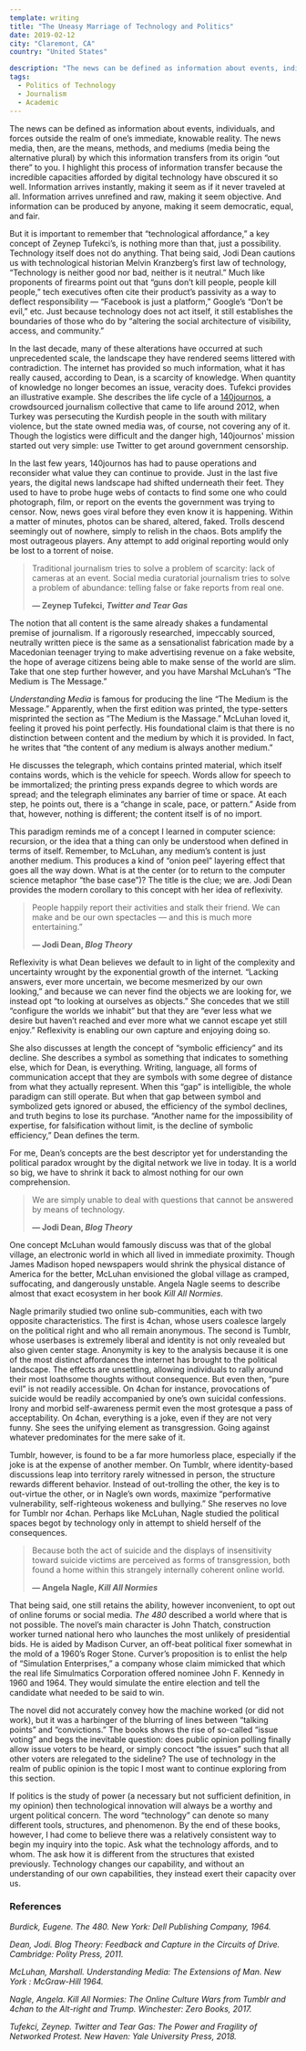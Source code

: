 ```yaml
---
template: writing
title: "The Uneasy Marriage of Technology and Politics"
date: 2019-02-12
city: "Claremont, CA"
country: "United States"

description: "The news can be defined as information about events, individuals, and forces outside the realm of one’s immediate, knowable reality. The news media, then, are the means, methods, and mediums by which this information transfers from its origin “out there” to you."
tags:
  - Politics of Technology
  - Journalism
  - Academic
---
```


The news can be defined as information about events, individuals, and forces outside the realm of one’s immediate, knowable reality. The news media, then, are the means, methods, and mediums (media being the alternative plural) by which this information transfers from its origin “out there” to you. I highlight this process of information transfer because the incredible capacities afforded by digital technology have obscured it so well. Information arrives instantly, making it seem as if it never traveled at all. Information arrives unrefined and raw, making it seem objective. And information can be produced by anyone, making
it seem democratic, equal, and fair.

But it is important to remember that “technological affordance,” a key concept of Zeynep Tufekci’s, is nothing more than that, just a possibility. Technology itself does not do anything. That being said, Jodi Dean cautions us with technological historian Melvin Kranzberg’s first law of technology, “Technology is neither good nor bad, neither is it neutral.” Much like proponents of firearms point out that “guns don’t kill people, people kill people,” tech executives often cite their product’s passivity as a way to deflect responsibility — “Facebook is just a platform,” Google’s “Don’t be evil,” etc. Just because technology does not act itself, it still establishes the boundaries of those who do by “altering the social architecture of visibility, access, and community.”

In the last decade, many of these alterations have occurred at such unprecedented scale, the landscape they have rendered seems littered with contradiction. The internet has provided so much information, what it has really caused, according to Dean, is a scarcity of knowledge. When quantity of knowledge no longer becomes an issue, veracity does. Tufekci provides an illustrative example. She describes the life cycle of a [140journos](https://140journos.com/), a crowdsourced journalism collective that came to life around 2012, when Turkey was persecuting the Kurdish people in the south with military violence, but the state owned media was, of course, not covering any of it. Though the logistics were difficult and the danger high, 140journos' mission started out very simple: use Twitter to get around government censorship.

In the last few years, 140journos has had to pause operations and reconsider what value they can continue to provide. Just in the last five years, the digital news landscape had shifted underneath their feet. They used to have to probe huge webs of contacts to find some one who could photograph, film, or report on the events the government was trying to censor. Now, news goes viral before they even know it is happening. Within a matter of minutes, photos can be shared, altered, faked. Trolls descend seemingly out of nowhere, simply to relish in the chaos. Bots amplify the most outrageous players. Any attempt to add original reporting would only be lost to a torrent of noise.

> Traditional journalism tries to solve a problem of scarcity: lack of cameras at an event. Social media curatorial journalism tries to solve a problem of abundance: telling false or fake reports from real one.
>
> **— Zeynep Tufekci, _Twitter and Tear Gas_**

The notion that all content is the same already shakes a fundamental premise of journalism. If a rigorously researched, impeccably sourced, neutrally written piece is the same as a sensationalist fabrication made by a Macedonian teenager trying to make advertising revenue on a fake website, the hope of average citizens being able to make sense of the world are slim. Take that one step further however, and you have Marshal McLuhan’s “The Medium is The Message.”

_Understanding Media_ is famous for producing the line “The Medium is the Message.” Apparently, when the first edition was printed, the type-setters misprinted the section as “The Medium is the Massage.” McLuhan loved it, feeling it proved his point perfectly. His foundational claim is that there is no distinction between content and the medium by which it is provided. In fact, he writes that “the content of any medium is always another medium.”

He discusses the telegraph, which contains printed material, which itself contains words, which is the vehicle for speech. Words allow for speech to be immortalized; the printing press expands degree to which words are spread; and the telegraph eliminates any barrier of time or space. At each step, he points out, there is a “change in scale, pace, or pattern.” Aside from that, however, nothing is different; the content itself is of no import.

This paradigm reminds me of a concept I learned in computer science: recursion, or the idea that a thing can only be understood when defined in terms of itself. Remember, to McLuhan, any medium’s content is just another medium. This produces a kind of “onion peel” layering effect that goes all the way down. What is at the center (or to return to the computer science metaphor “the base case”)? The title is the clue; we are. Jodi Dean provides the modern corollary to this concept with her idea of reflexivity.

> People happily report their activities and stalk their friend. We can make and be our own spectacles — and this is much more entertaining.”
>
> **— Jodi Dean, _Blog Theory_**

Reflexivity is what Dean believes we default to in light of the complexity and uncertainty wrought by the exponential growth of the internet. “Lacking answers, ever more uncertain, we become mesmerized by our own looking,” and because we can never find the objects we are looking for, we instead opt “to looking at ourselves as objects.” She concedes that we still “configure the worlds we inhabit” but that they are “ever less what we desire but haven’t reached and ever more what we cannot escape yet still enjoy.” Reflexivity is enabling our own capture and enjoying doing so.

She also discusses at length the concept of “symbolic efficiency” and its decline. She describes a symbol as something that indicates to something else, which for Dean, is everything. Writing, language, all forms of communication accept that they are symbols with some degree of distance from what they actually represent. When this “gap” is intelligible, the whole paradigm can still operate. But when that gap between symbol and symbolized gets ignored or abused, the efficiency of the symbol declines, and truth begins to lose its purchase. “Another name for the impossibility of expertise, for falsification without limit, is the decline of symbolic efficiency,” Dean defines the term.

For me, Dean’s concepts are the best descriptor yet for understanding the political paradox wrought by the digital network we live in today. It is a world so big, we have to shrink it back to almost nothing for our own comprehension.

> We are simply unable to deal with questions that cannot be answered by means of technology.
>
> **— Jodi Dean, _Blog Theory_**

One concept McLuhan would famously discuss was that of the global village, an electronic world in which all lived in immediate proximity. Though James Madison hoped newspapers would shrink the physical distance of America for the better, McLuhan envisioned the global village as cramped, suffocating, and dangerously unstable. Angela Nagle seems to describe almost that exact ecosystem in her book _Kill All Normies_.

Nagle primarily studied two online sub-communities, each with two opposite characteristics. The first is 4chan, whose users coalesce largely on the political right and who all remain anonymous. The second is Tumblr, whose userbases is extremely liberal and identity is not only revealed but also given center stage. Anonymity is key to the analysis because it is one of the most distinct affordances the internet has brought to the political landscape. The effects are unsettling, allowing individuals to rally around their most loathsome thoughts without consequence. But even then, “pure evil” is not readily accessible. On 4chan for instance, provocations of suicide would be readily accompanied by one’s own suicidal confessions. Irony and morbid self-awareness permit even the most grotesque a pass of acceptability. On 4chan, everything is a joke, even if they are not very funny. She sees the unifying element as transgression. Going against whatever predominates for the mere sake of it.

Tumblr, however, is found to be a far more humorless place, especially if the joke is at the expense of another member. On Tumblr, where identity-based discussions leap into territory rarely witnessed in person, the structure rewards different behavior. Instead of out-trolling the other, the key is to out-virtue the other, or in Nagle’s own words, maximize “performative vulnerability, self-righteous wokeness and bullying.” She reserves no love for Tumblr nor 4chan. Perhaps like McLuhan, Nagle studied the political spaces begot by technology only in attempt to shield herself of the consequences.

> Because both the act of suicide and the displays of insensitivity toward suicide victims are perceived as forms of transgression, both found a home within this strangely internally coherent online world.
>
> **— Angela Nagle, _Kill All Normies_**

That being said, one still retains the ability, however inconvenient, to opt out of online forums or social media. _The 480_ described a world where that is not possible. The novel’s main character is John Thatch, construction worker turned national hero who launches the most unlikely of presidential bids. He is aided by Madison Curver, an off-beat political fixer somewhat in the mold of a 1960’s Roger Stone. Curver’s proposition is to enlist the help of “Simulation Enterprises,” a company whose claim mimicked that which the real life Simulmatics Corporation offered nominee John F. Kennedy in 1960 and 1964. They would simulate the entire election and tell the candidate what needed to be said to win.

The novel did not accurately convey how the machine worked (or did not work), but it was a harbinger of the blurring of lines between “talking points” and “convictions.” The books shows the rise of so-called “issue voting” and begs the inevitable question: does public opinion polling finally allow issue voters to be heard, or simply concoct “the issues” such that all other voters are relegated to the sideline? The use of technology in the realm of public opinion is the topic I most want to continue exploring from this section.

If politics is the study of power (a necessary but not sufficient definition, in my opinion) then technological innovation will always be a worthy and urgent political concern. The word “technology” can denote so many different tools, structures, and phenomenon. By the end of these books, however, I had come to believe there was a relatively consistent way to begin my inquiry into the topic. Ask what the technology affords, and to whom. The ask how it is different from the structures that existed previously. Technology changes our capability, and without an understanding of our own capabilities, they instead exert their capacity over us.

### References

_Burdick, Eugene. The 480. New York: Dell Publishing Company, 1964._

_Dean, Jodi. Blog Theory: Feedback and Capture in the Circuits of Drive. Cambridge: Polity Press, 2011._

_McLuhan, Marshall. Understanding Media: The Extensions of Man. New York : McGraw-Hill 1964._

_Nagle, Angela. Kill All Normies: The Online Culture Wars from Tumblr and 4chan to the Alt-right and Trump. Winchester: Zero Books, 2017._

_Tufekci, Zeynep. Twitter and Tear Gas: The Power and Fragility of Networked Protest. New Haven: Yale University Press, 2018._
